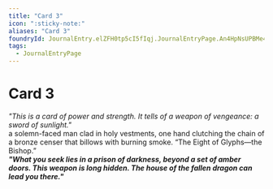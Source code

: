 ```yaml
---
title: "Card 3"
icon: ":sticky-note:"
aliases: "Card 3"
foundryId: JournalEntry.elZFH0tp5cI5fIqj.JournalEntryPage.An4HpNsUPBMe4V47
tags:
  - JournalEntryPage
---
```


# Card 3
*"This is a card of power and strength. It tells of a weapon of vengeance: a sword of sunlight."*<br>
a solemn-faced man clad in holy vestments, one hand clutching the chain of a bronze censer that billows with burning smoke. “The Eight of Glyphs—the Bishop.”<br>
***"What you seek lies in a prison of darkness, beyond a set of amber doors. This weapon is long hidden. The house of the fallen dragon can lead you there."***<br>
